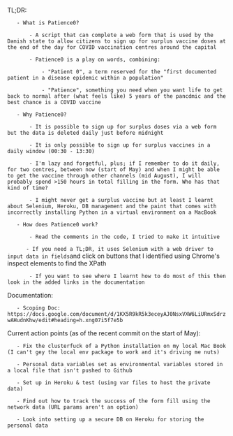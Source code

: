TL;DR:

`	- What is Patience0?`

`		- A script that can complete a web form that is used by the Danish state to allow citizens to sign up for surplus vaccine doses at the end of the day for COVID vaccination centres around the capital`

`		- Patience0 is a play on words, combining:`

`			- "Patient 0", a term reserved for the "first documented patient in a disease epidemic within a population"`

`			- "Patience", something you need when you want life to get back to normal after (what feels like) 5 years of the pancdmic and the best chance is a COVID vaccine`

`	- Why Patience0?`

`		- It is possible to sign up for surplus doses via a web form but the data is deleted daily just before midnight`

`		- It is only possible to sign up for surplus vaccines in a daily window (00:30 - 13:30)`

`		- I'm lazy and forgetful, plus; if I remember to do it daily, for two centres, between now (start of May) and when I might be able to get the vaccine through other channels (mid August), I will probably spend >150 hours in total filling in the form. Who has that kind of time?`

`		- I might never get a surplus vaccine but at least I learnt about Selenium, Heroku, DB management and the paint that comes with incorrectly installing Python in a virtual environment on a MacBook`

`	- How does Patience0 work?`

`		- Read the comments in the code, I tried to make it intuitive`

`		- If you need a TL;DR, it uses Selenium with a web driver to input data in fields `and click on buttons that I identified using Chrome's inspect elements to find the XPath

`		- If you want to see where I learnt how to do most of this then look in the added links in the documentation`

Documentation:

`	- Scoping Doc: https://docs.google.com/document/d/1KX5R9kR5k3eceyAJ0NsxVXW6LiURmxSdrzwAHudnKhw/edit#heading=h.xng07i5f7e5b`

Current action points (as of the recent commit on the start of May):

`	- Fix the clusterfuck of a Python installation on my local Mac Book (I can't gey the local env package to work and it's driving me nuts)`

`	- Personal data variables set as environmental variables stored in a local file that isn't pushed to Github`

`	- Set up in Heroku & test (using var files to host the private data)`

`	- Find out how to track the success of the form fill using the network data (URL params aren't an option)`

`	- Look into setting up a secure DB on Heroku for storing the personal data`